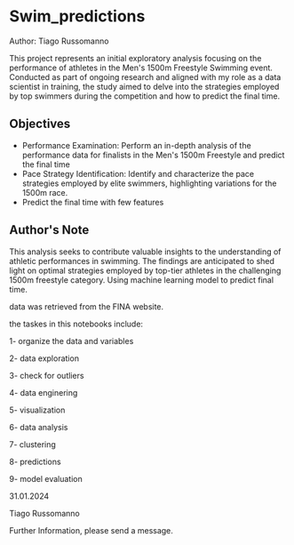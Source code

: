 # Swim_predictions

Author: Tiago Russomanno

This project represents an initial exploratory analysis focusing on the performance of athletes in the Men's 1500m Freestyle Swimming event. 
Conducted as part of ongoing research and aligned with my role as a data scientist in training, the study aimed to delve into the strategies employed by top swimmers during the competition and how to predict the final time.

## Objectives

- Performance Examination: Perform an in-depth analysis of the performance data for finalists in the Men's 1500m Freestyle and predict the final time
- Pace Strategy Identification: Identify and characterize the pace strategies employed by elite swimmers, highlighting variations for the 1500m race.
- Predict the final time with few features

## Author's Note

This analysis seeks to contribute valuable insights to the understanding of athletic performances in swimming.
The findings are anticipated to shed light on optimal strategies employed by top-tier athletes in the challenging 1500m freestyle category.
Using machine learning model to predict final time.

data was retrieved from the FINA website.

the taskes in this notebooks include:

1- organize the data and variables 

2- data exploration

3- check for outliers

4- data enginering

5- visualization

6- data analysis

7- clustering

8- predictions

9- model evaluation


31.01.2024

Tiago Russomanno

Further Information, please send a message.

